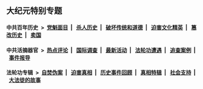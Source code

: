 ## 大纪元特别专题

#### 中共百年历史 &nbsp;>&nbsp; [党魁面目](indexes/nf1176107/README.md?12020430) &nbsp;| &nbsp; [杀人历史](indexes/nf1176106/README.md?12020430) &nbsp;| &nbsp; [破坏传统和道德](indexes/nf1176106/README.md?12020430) &nbsp;| &nbsp; [迫害文化精英](indexes/nf1176111/README.md?12020430) &nbsp;| &nbsp; [篡改历史](indexes/nf1176115/README.md?12020430) &nbsp;| &nbsp; [卖国](indexes/nf1176117/README.md?12020430) 

#### 中共活摘器官 &nbsp;>&nbsp; [热点评论](indexes/nf5879/README.md?12020430) &nbsp;| &nbsp; [国际调查](indexes/nf5947/README.md?12020430) &nbsp;| &nbsp; [最新活动](indexes/nf5883/README.md?12020430) &nbsp;| &nbsp; [法轮功遭遇](indexes/nf5881/README.md?12020430) &nbsp;| &nbsp; [追查案例](indexes/nf5880/README.md?12020430) &nbsp;| &nbsp; [事件报导](indexes/nf5877/README.md?12020430) 

#### 法轮功专辑 &nbsp;>&nbsp; [自焚伪案](indexes/nf5562/README.md?12020430) &nbsp;| &nbsp; [迫害真相](indexes/nf4379/README.md?12020430) &nbsp;| &nbsp; [历史事件回顾](indexes/nf5793/README.md?12020430) &nbsp;| &nbsp; [真相特辑](indexes/nf4389/README.md?12020430) &nbsp;| &nbsp; [社会支持](indexes/nf4386/README.md?12020430) &nbsp;| &nbsp; [大法徒的故事](indexes/nf1147481/README.md?12020430) 


